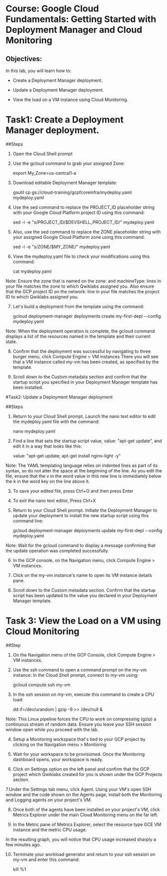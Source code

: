 # Course: Google Cloud Fundamentals: Getting Started with Deployment Manager and Cloud Monitoring

## Objectives:


In this lab, you will learn how to:

 - Create a Deployment Manager deployment.

 - Update a Deployment Manager deployment.

 - View the load on a VM instance using Cloud Monitoring.

# Task1: Create a Deployment Manager deployment.

##Steps

1. Open the Cloud Shell prompt

2.  Use the gcloud command to grab your assigned Zone:

	export My_Zone=us-central1-a

3. Download editable Deployment Manager template:

	gsutil cp gs://cloud-training/gcpfcoreinfra/mydeploy.yaml mydeploy.yaml

4. Use the sed command to replace the PROJECT_ID placeholder string with your Google Cloud Platform project ID using this command:

	sed -i -e "s/PROJECT_ID/$DEVSHELL_PROJECT_ID/" mydeploy.yaml


5. Also, use the sed command to replace the ZONE placeholder string with your assigned Google Cloud Platform zone using this command:

	sed -i -e "s/ZONE/$MY_ZONE/" mydeploy.yaml

6. View the mydeploy.yaml file to check your modifications using this command:

	cat mydeploy.yaml

Note: Ensure the zone that is named on the zone: and machineType: lines in your file matches the zone to which Qwiklabs assigned you. Also ensure that the GCP project ID on the network: line in your file matches the project ID to which Qwiklabs assigned you.

7. Let's build a deployment from the template using the command:

	gcloud deployment-manager deployments create my-first-depl --config mydeploy.yaml

Note: When the deployment operation is complete, the gcloud command displays a list of the resources named in the template and their current state.

8. Confirm that the deployment was successful by navigating to three burger menu, click Compute Engine > VM instances
There you will see that a VM instance called my-vm has been created, as specified by the template.

9. Scroll down to the Custom metadata section and confirm that the startup script you specified in your Deployment Manager template has been installed.


#Task2: Update a Deployment Manager deployment

##Steps

1. Return to your Cloud Shell prompt. Launch the nano text editor to edit the mydeploy.yaml file with the command:

	nano mydeploy.yaml

2. Find a line that sets the startup script value, value: "apt-get update", and edit it in a way that looks like this:

      value: "apt-get update; apt-get install nginx-light -y"

Note: The YAML templating language relies on indented lines as part of its syntax, so do not alter the space at the beginning of the line. As you edit the file, ensure that the v in the word value in this new line is immediately below the k in the word key on the line above it.

3. To save your edited file, press Ctrl+O and then press Enter

4. To exit the nano text editor, Press Ctrl+X 

5. Return to your Cloud Shell prompt. Initiate the Deployment Manager to update your deployment to install the new startup script using this command line:

	gcloud deployment-manager deployments update my-first-depl --config mydeploy.yaml

Note: Wait for the gcloud command to display a message confirming that the update operation was completed successfully.

6. In the GCP console, on the Navigation menu, click Compute Engine > VM instances.

7. Click on the my-vm instance's name to open its VM instance details pane.

8. Scroll down to the Custom metadata section. Confirm that the startup script has been updated to the value you declared in your Deployment Manager template.


# Task 3: View the Load on a VM using Cloud Monitoring

##Step

1. On the Navigation menu of the GCP Console, click Compute Engine > VM instances.

2. Use the ssh command to open a command prompt on the my-vm instance:
In the Cloud Shell prompt, connect to my-vm using:

	gcloud compute ssh my-vm

3. In the ssh session on my-vm, execute this command to create a CPU load:

	dd if=/dev/urandom | gzip -9 >> /dev/null &

Note: This Linux pipeline forces the CPU to work on compressing (gzip) a continuous stream of random data. Ensure you leave your SSH session window open while you proceed with the lab.

4. Setup a Monitoring workspace that's tied to your GCP project by clicking on the Navigation menu > Monitoring

5. Wait for your workspace to be provisioned. Once the Monitoring dashboard opens, your workspace is ready.

6. Click on Settings option on the left panel and confirm that the GCP project which Qwiklabs created for you is shown under the GCP Projects section.

7.Under the Settings tab menu, click Agent. Using your VM's open SSH window and the code shown on the Agents page, install both the Monitoring and Logging agents on your project's VM.

8. Once both of the agents have been installed on your project's VM, click Metrics Explorer under the main Cloud Monitoring menu on the far left.

9. In the Metric pane of Metrics Explorer, select the resource type GCE VM instance and the metric CPU usage.

In the resulting graph, you will notice that CPU usage increased sharply a few minutes ago.

10. Terminate your workload generator and return to your ssh session on my-vm and enter this command:

	kill %1
